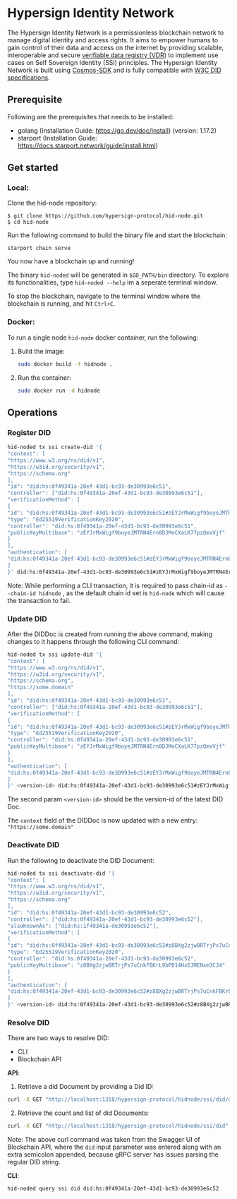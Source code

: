 # Hypersign Identity Network

The Hypersign Identity Network is a permissionless blockchain network to manage digital identity and access rights. It aims to empower humans to gain control of their data and access on the internet by providing scalable, interoperable and secure [verifiable data registry (VDR)](https://www.w3.org/TR/did-core/#dfn-verifiable-data-registry) to implement use cases on Self Sovereign Identity (SSI) principles. The Hypersign Identity Network is built using [Cosmos-SDK](https://tendermint.com/sdk/) and is fully compatible with [W3C DID specifications](https://www.w3.org/TR/did-core/).

## Prerequisite

Following are the prerequisites that needs to be installed:

- golang (Installation Guide: https://go.dev/doc/install) (version: 1.17.2)
- starport (Installation Guide: https://docs.starport.network/guide/install.html)

## Get started

### Local:

Clone the hid-node repository:

```
$ git clone https://github.com/hypersign-protocol/hid-node.git
$ cd hid-node
```

Run the following command to build the binary file and start the blockchain: 
```
starport chain serve
```

You now have a blockchain up and running!

The binary `hid-noded` will be generated in `$GO_PATH/bin` directory. To explore its functionalities, type `hid-noded --help` im a seperate terminal window.

To stop the blockchain, navigate to the terminal window where the blockchain is running, and hit `Ctrl+C`.

### Docker:

To run a single node `hid-node` docker container, run the following:

1. Build the image:
   ```sh
   sudo docker build -t hidnode .
   ```

2. Run the container:
   ```sh
   sudo docker run -d hidnode
   ```

## Operations

### Register DID

```sh
hid-noded tx ssi create-did '{
"context": [
"https://www.w3.org/ns/did/v1",
"https://w3id.org/security/v1",
"https://schema.org"
],
"id": "did:hs:0f49341a-20ef-43d1-bc93-de30993e6c51",
"controller": ["did:hs:0f49341a-20ef-43d1-bc93-de30993e6c51"],
"verificationMethod": [
{
"id": "did:hs:0f49341a-20ef-43d1-bc93-de30993e6c51#zEYJrMxWigf9boyeJMTRN4Ern8DJMoCXaLK77pzQmxVjf",
"type": "Ed25519VerificationKey2020",
"controller": "did:hs:0f49341a-20ef-43d1-bc93-de30993e6c51",
"publicKeyMultibase": "zEYJrMxWigf9boyeJMTRN4Ern8DJMoCXaLK77pzQmxVjf"
}
],
"authentication": [
"did:hs:0f49341a-20ef-43d1-bc93-de30993e6c51#zEYJrMxWigf9boyeJMTRN4Ern8DJMoCXaLK77pzQmxVjf"
]
}' did:hs:0f49341a-20ef-43d1-bc93-de30993e6c51#zEYJrMxWigf9boyeJMTRN4Ern8DJMoCXaLK77pzQmxVjf --ver-key oVtY1xceDZQjkfwlbCEC2vgeADcxpgd27vtYasBhcM/JLR6PnPoD9jvjSJrMsMJwS7faPy5OlFCdj/kgLVZMEg== --from alice --chain-id hidnode
```
Note: While performing a CLI transaction, it is required to pass chain-id as `--chain-id hidnode` , as the default chain id set is `hid-node` which will cause the transaction to fail.

### Update DID

After the DIDDoc is created from running the above command, making changes to it happens through the following CLI command:

```sh
hid-noded tx ssi update-did '{
"context": [
"https://www.w3.org/ns/did/v1",
"https://w3id.org/security/v1",
"https://schema.org",
"https://some.domain"
],
"id": "did:hs:0f49341a-20ef-43d1-bc93-de30993e6c51",
"controller": ["did:hs:0f49341a-20ef-43d1-bc93-de30993e6c51"],
"verificationMethod": [
{
"id": "did:hs:0f49341a-20ef-43d1-bc93-de30993e6c51#zEYJrMxWigf9boyeJMTRN4Ern8DJMoCXaLK77pzQmxVjf",
"type": "Ed25519VerificationKey2020",
"controller": "did:hs:0f49341a-20ef-43d1-bc93-de30993e6c51",
"publicKeyMultibase": "zEYJrMxWigf9boyeJMTRN4Ern8DJMoCXaLK77pzQmxVjf"
}
],
"authentication": [
"did:hs:0f49341a-20ef-43d1-bc93-de30993e6c51#zEYJrMxWigf9boyeJMTRN4Ern8DJMoCXaLK77pzQmxVjf"
]
}' <version-id> did:hs:0f49341a-20ef-43d1-bc93-de30993e6c51#zEYJrMxWigf9boyeJMTRN4Ern8DJMoCXaLK77pzQmxVjf --ver-key oVtY1xceDZQjkfwlbCEC2vgeADcxpgd27vtYasBhcM/JLR6PnPoD9jvjSJrMsMJwS7faPy5OlFCdj/kgLVZMEg== --from alice --chain-id hidnode
```

The second param `<version-id>` should be the version-id of the latest DID Doc.

The `context` field of the DIDDoc is now updated with a new entry: `"https://some.domain"`

### Deactivate DID

Run the following to deactivate the DID Document:

```sh
hid-noded tx ssi deactivate-did '{
"context": [
"https://www.w3.org/ns/did/v1",
"https://w3id.org/security/v1",
"https://schema.org"
],
"id": "did:hs:0f49341a-20ef-43d1-bc93-de30993e6c52",
"controller": ["did:hs:0f49341a-20ef-43d1-bc93-de30993e6c52"],
"alsoKnownAs": ["did:hs:1f49341a-de30993e6c52"],
"verificationMethod": [
{
"id": "did:hs:0f49341a-20ef-43d1-bc93-de30993e6c52#z8BXg2zjwBRTrjPs7uCnkFBKrL9bPD14HxEJMENxm3CJ4",
"type": "Ed25519VerificationKey2020",
"controller": "did:hs:0f49341a-20ef-43d1-bc93-de30993e6c52",
"publicKeyMultibase": "z8BXg2zjwBRTrjPs7uCnkFBKrL9bPD14HxEJMENxm3CJ4"
}
],
"authentication": [
"did:hs:0f49341a-20ef-43d1-bc93-de30993e6c52#z8BXg2zjwBRTrjPs7uCnkFBKrL9bPD14HxEJMENxm3CJ4"
]
}' <version-id> did:hs:0f49341a-20ef-43d1-bc93-de30993e6c52#z8BXg2zjwBRTrjPs7uCnkFBKrL9bPD14HxEJMENxm3CJ4 --ver-key bZBUkLGChnJujYHUZ4L8PECoN2Odv6adWGXc1qVWCRVqtEx0o/FmtFZnd5pT3laR518P58TRUGY5q5KSrToSmQ== --from alice --chain-id hidnode --yes
```

### Resolve DID

There are two ways to resolve DID:

- CLI
- Blockchain API


**API**:

1. Retrieve a did Document by providing a Did ID:
```sh
curl -X GET "http://localhost:1318/hypersign-protocol/hidnode/ssi/did/did:hs:0f49341a-20ef-43d1-bc93-de30993e6c52:" -H  "accept: application/json"
```

2. Retrieve the count and list of did Documents:
```sh
curl -X GET "http://localhost:1318/hypersign-protocol/hidnode/ssi/did" -H  "accept: application/json"
```

Note: The above curl command was taken from the Swagger UI of Blockchain API, where the `did` input parameter was entered along with an extra semicolon appended, because gRPC server has issues parsing the regular DID string.

**CLI**:
```sh
hid-noded query ssi did did:hs:0f49341a-20ef-43d1-bc93-de30993e6c52
```
